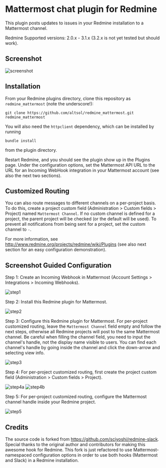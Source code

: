 # Mattermost chat plugin for Redmine

This plugin posts updates to issues in your Redmine installation to a Mattermost
channel.

Redmine Supported versions: 2.0.x - 3.1.x (3.2.x is not yet tested but should work).

## Screenshot

![screenshot](https://raw.githubusercontent.com/altsol/redmine_mattermost/assets/screenshot.png)

## Installation

From your Redmine plugins directory, clone this repository as `redmine_mattermost` (note
the underscore!):

    git clone https://github.com/altsol/redmine_mattermost.git redmine_mattermost

You will also need the `httpclient` dependency, which can be installed by running

    bundle install

from the plugin directory.

Restart Redmine, and you should see the plugin show up in the Plugins page.
Under the configuration options, set the Mattermost API URL to the URL for an
Incoming WebHook integration in your Mattermost account (see also the next two sections).

## Customized Routing

You can also route messages to different channels on a per-project basis. To
do this, create a project custom field (Administration > Custom fields > Project)
named `Mattermost Channel`. If no custom channel is defined for a project, the parent
project will be checked (or the default will be used). To prevent all notifications
from being sent for a project, set the custom channel to `-`.

For more information, see http://www.redmine.org/projects/redmine/wiki/Plugins (see also next section for an easy configuration demonstration). 

## Screenshot Guided Configuration

Step 1: Create an Incoming Webhook in Mattermost (Account Settings > Integrations > Incoming Webhooks).

![step1](https://raw.githubusercontent.com/altsol/redmine_mattermost/assets/step1.png)

Step 2: Install this Redmine plugin for Mattermost.

![step2](https://raw.githubusercontent.com/altsol/redmine_mattermost/assets/step2.png)

Step 3: Configure this Redmine plugin for Mattermost. For per-project customized routing, leave the `Mattermost Channel` field empty and follow the next steps, otherwise all Redmine projects will post to the same Mattermost channel. Be careful when filling the channel field, you need to input the channel's handle, not the display name visible to users. You can find each channel's handle by going inside the channel and click the down-arrow and selecting view info.

![step3](https://raw.githubusercontent.com/altsol/redmine_mattermost/assets/step3.png)

Step 4: For per-project customized routing, first create the project custom field (Administration > Custom fields > Project).

![step4a](https://raw.githubusercontent.com/altsol/redmine_mattermost/assets/step4a.png)
![step4b](https://raw.githubusercontent.com/altsol/redmine_mattermost/assets/step4b.png)

Step 5: For per-project customized routing, configure the Mattermost channel handle inside your Redmine project.

![step5](https://raw.githubusercontent.com/altsol/redmine_mattermost/assets/step5.png)

## Credits

The source code is forked from https://github.com/sciyoshi/redmine-slack. Special thanks to the original author and contributors for making this awesome hook for Redmine. This fork is just refactored to use Mattermost-namespaced configuration options in order to use both hooks (Mattermost and Slack) in a Redmine installation.
